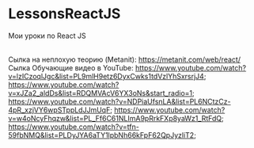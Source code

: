 # LessonsReactJS
Мои уроки по React JS

<br/>Сылка на неплохую теорию (Metanit): https://metanit.com/web/react/
<br/>Сылка Обучающие видео в YouTube: https://www.youtube.com/watch?v=lzICzoqlJgc&list=PL9mlH9etz6DyxCwks1tdVzlYhSxrsrjJ4;
                                 https://www.youtube.com/watch?v=xJZa2_aldDs&list=RDQMVAcV6YX3oNs&start_radio=1;
                                 https://www.youtube.com/watch?v=NDPiaUfsnLA&list=PL6NCtzCz-4pR_xzjVY6wpSTppLdJJmUqF;
                                 https://www.youtube.com/watch?v=w4oNcyFhqzw&list=PL_Ff6C61NLImA9pRrkFXp8yaWz1_RtFdQ;
                                 https://www.youtube.com/watch?v=tfn-59fbNMQ&list=PLDyJYA6aTY1lpbNh66kFpF62QpJyzliT2;




